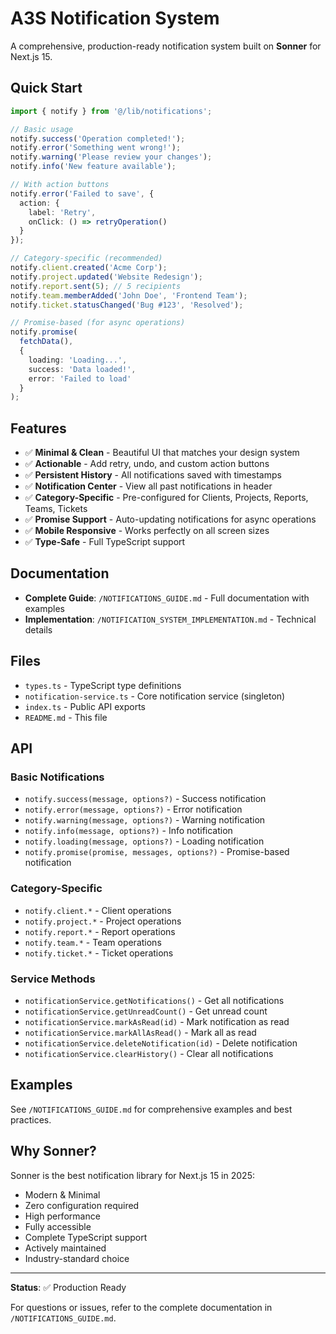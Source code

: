 # A3S Notification System

A comprehensive, production-ready notification system built on **Sonner** for Next.js 15.

## Quick Start

```typescript
import { notify } from '@/lib/notifications';

// Basic usage
notify.success('Operation completed!');
notify.error('Something went wrong!');
notify.warning('Please review your changes');
notify.info('New feature available');

// With action buttons
notify.error('Failed to save', {
  action: {
    label: 'Retry',
    onClick: () => retryOperation()
  }
});

// Category-specific (recommended)
notify.client.created('Acme Corp');
notify.project.updated('Website Redesign');
notify.report.sent(5); // 5 recipients
notify.team.memberAdded('John Doe', 'Frontend Team');
notify.ticket.statusChanged('Bug #123', 'Resolved');

// Promise-based (for async operations)
notify.promise(
  fetchData(),
  {
    loading: 'Loading...',
    success: 'Data loaded!',
    error: 'Failed to load'
  }
);
```

## Features

- ✅ **Minimal & Clean** - Beautiful UI that matches your design system
- ✅ **Actionable** - Add retry, undo, and custom action buttons
- ✅ **Persistent History** - All notifications saved with timestamps
- ✅ **Notification Center** - View all past notifications in header
- ✅ **Category-Specific** - Pre-configured for Clients, Projects, Reports, Teams, Tickets
- ✅ **Promise Support** - Auto-updating notifications for async operations
- ✅ **Mobile Responsive** - Works perfectly on all screen sizes
- ✅ **Type-Safe** - Full TypeScript support

## Documentation

- **Complete Guide**: `/NOTIFICATIONS_GUIDE.md` - Full documentation with examples
- **Implementation**: `/NOTIFICATION_SYSTEM_IMPLEMENTATION.md` - Technical details

## Files

- `types.ts` - TypeScript type definitions
- `notification-service.ts` - Core notification service (singleton)
- `index.ts` - Public API exports
- `README.md` - This file

## API

### Basic Notifications

- `notify.success(message, options?)` - Success notification
- `notify.error(message, options?)` - Error notification
- `notify.warning(message, options?)` - Warning notification
- `notify.info(message, options?)` - Info notification
- `notify.loading(message, options?)` - Loading notification
- `notify.promise(promise, messages, options?)` - Promise-based notification

### Category-Specific

- `notify.client.*` - Client operations
- `notify.project.*` - Project operations
- `notify.report.*` - Report operations
- `notify.team.*` - Team operations
- `notify.ticket.*` - Ticket operations

### Service Methods

- `notificationService.getNotifications()` - Get all notifications
- `notificationService.getUnreadCount()` - Get unread count
- `notificationService.markAsRead(id)` - Mark notification as read
- `notificationService.markAllAsRead()` - Mark all as read
- `notificationService.deleteNotification(id)` - Delete notification
- `notificationService.clearHistory()` - Clear all notifications

## Examples

See `/NOTIFICATIONS_GUIDE.md` for comprehensive examples and best practices.

## Why Sonner?

Sonner is the best notification library for Next.js 15 in 2025:

- Modern & Minimal
- Zero configuration required
- High performance
- Fully accessible
- Complete TypeScript support
- Actively maintained
- Industry-standard choice

---

**Status**: ✅ Production Ready

For questions or issues, refer to the complete documentation in `/NOTIFICATIONS_GUIDE.md`.

